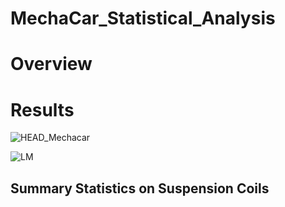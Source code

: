 # MechaCar_Statistical_Analysis
# Overview



# Results



![HEAD_Mechacar](https://user-images.githubusercontent.com/78656720/120928660-8c496d00-c6b3-11eb-805b-d513bb44bc3f.PNG)

![LM](https://user-images.githubusercontent.com/78656720/120928671-953a3e80-c6b3-11eb-809a-f052bd66d8c3.PNG)






## Summary Statistics on Suspension Coils
